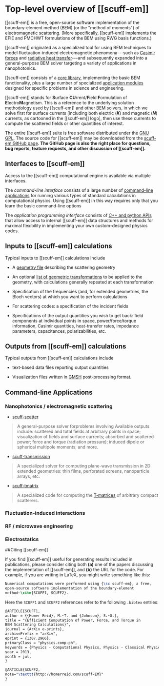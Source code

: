 # Top-level overview of [[scuff-em]]

[[scuff-em]] is a free, open-source software 
implementation of the boundary-element method (BEM)
(or the "method of moments") of electromagnetic
scattering. (More specifically, [[scuff-em]]
implements the EFIE and PMCHWT formulations
of the BEM using RWG basis functions.)

[[scuff-em]] originated as a specialized tool
for using BEM techniques to model
fluctuation-induced electromagnetic phenomena---such as
[Casimir forces](http://dx.doi.org/10.1103/PhysRevA.88.022514)
and
[radiative heat transfer](http://dx.doi.org/10.1103/PhysRevB.88.054305)---and 
subsequently expanded into a general-purpose BEM solver targeting a
variety of applications in nanophotonics.

[[scuff-em]] consists of a [core library](../API/libscuff.md),
implementing the basic BEM functionality, plus a large number 
of specialized [application modules](#AvailableApplications) 
designed for specific problems in science and engineering.

[[scuff-em]] stands for **S**urface **CU**rrent/**F**ield **F**ormulation of 
**E**lectro**M**agnetism. This is a reference to the underlying solution 
methodology used by [[scuff-em]] and other BEM solvers, in which we solve 
first for surface currents [including both electric (***K***) and 
magnetic (***N***) currents, as cartooned in the [[scuff-em]] logo], 
then use these currents to compute the scattered fields or other 
quantities of interest.

The entire [[scuff-em]] suite is free software distributed 
under the [GNU GPL][GNUGPL]. The source code for [[scuff-em]] 
may be downloaded from the 
[<span class="SC">scuff-em</span> GitHub page][GitHub]. 
**The GitHub page is also the right place for questions, 
bug reports, feature requests, and other discussion of [[scuff-em]].**

## Interfaces to [[scuff-em]]

Access to the [[scuff-em]] computational engine is available
via multiple interfaces.

The *command-line interface* consists of a large number
of [command-line applications](#AvailableApplications) for
running various types of standard calculations in computational
physics. Using [[scuff-em]] in this way requires only
that you learn the basic command-line options

The *application programming interface* consists of 
[C++ and python APIs](../API/libscuff.md)
that allow access to internal [[scuff-em]] data structures
and methods for maximal flexibility in implementing your
own custom-designed physics codes.

## Inputs to [[scuff-em]] calculations

Typical inputs to [[scuff-em]] calculations include

+ A [geometry file](Geometries.md) describing the scattering geometry

+ An optional [list of geometric transformations](Transformations.md) 
  to be applied to the geometry, with calculations generally repeated
  at each transformation

+ Specification of the frequencies (and, for extended geometries,
  the Bloch vectors) at which you want to perform calculations

+ For scattering codes: a specification of the incident fields

+ Specifications of the output quantities you wish to get back: 
  field components at individual points in space, power/force/torque
  information, Casimir quantities, heat-transfer rates, impedance 
  parameters, capacitances, polarizabilities, etc.

## Outputs from [[scuff-em]] calculations

Typical outputs from [[scuff-em]] calculations include

+ text-based data files reporting output quantities

+ Visualization files written in 
  [<span class="SC">GMSH</span>][GMSH] post-processing
  format.

<a name="AvailableApplications"></a>
## Command-line Applications

### Nanophotonics / electromagnetic scattering 

 + [<span class="SC">scuff-scatter</span>][scuff-scatter]
> A general-purpose solver forproblems involving
> Available outputs include: scattered and total fields
> at arbitrary points in space; visualization of fields 
> and surface currents; absorbed and scattered power;
> force and torque (radiation pressure); induced dipole
> or spherical multipole moments; and more.
> 

 + [<span class="SC">scuff-transmission</span>][scuff-transmission]
> A specialized solver for computing plane-wave transmission
> in 2D extended geometries: thin films, perforated screens,
> nanoparticle arrays, etc. 

 + [<span class="SC">scuff-tmatrix</span>][scuff-tmatrix]
> A specialized code for computing the
> [T-matrices](http://en.wikipedia.org/wiki/T-matrix_method)
> of arbitrary compact scatterers.

### Fluctuation-induced interactions

### RF / microwave engineering

### Electrostatics

##Citing [[scuff-em]]

If you find [[scuff-em]] useful for generating
results included in publications, please consider citing both 
**(a)** one of the papers discussing the implementation of
[[scuff-em]], and 
**(b)** the URL for the code. For example, if you are writing
in LaTeX, you might write something like this:

````tex
Numerical computations were performed using {\sc scuff-em}, a free,
open-source software implementation of the boundary-element 
method~\cite{SCUFF1, SCUFF2}.
````

Here the ``SCUFF1`` and ``SCUFF2``
references refer to the following ``.bibtex`` entries:

````tex
@ARTICLE{SCUFF1,
author = {{Homer Reid}, M.~T. and {Johnson}, S.~G.},
title = "{Efficient Computation of Power, Force, and Torque in 
BEM Scattering Calculations}",
journal = {ArXiv e-prints},
archivePrefix = "arXiv",
eprint = {1307.2966},
primaryClass = "physics.comp-ph",
keywords = {Physics - Computational Physics, Physics - Classical Physics},
year = 2013,
month = jul,
}

@ARTICLE{SCUFF2,
note="\texttt{http://homerreid.com/scuff-EM}"
}
````

[GMSH]: http://www.geuz.org/gmsh
[scuff-scatter]: ../applications/scuff-scatter/scuff-scatter.md
[scuff-transmission]: ../applications/scuff-transmission/scuff-transmission.md
[scuff-tmatrix]: ../applications/scuff-tmatrix/scuff-tmatrix.md
[GNUGPL]: http://en.wikipedia.org/wiki/GNU_General_Public_License
[GitHub]: https://github.com/HomerReid/scuff-em/
